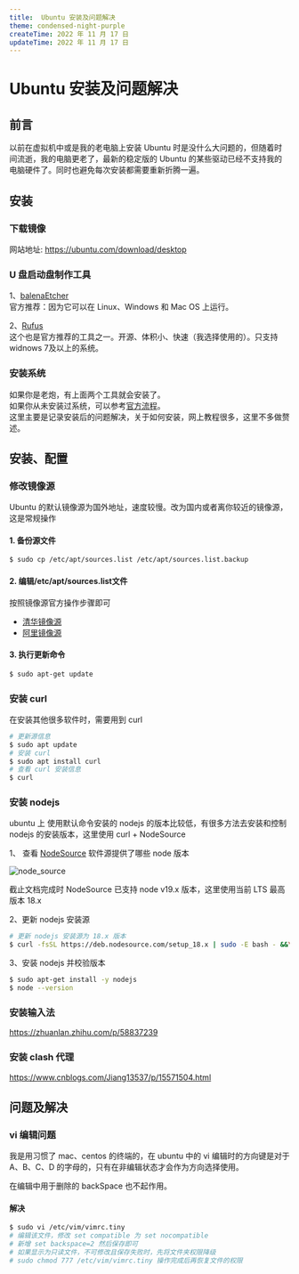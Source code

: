 ```yaml
---
title:  Ubuntu 安装及问题解决
theme: condensed-night-purple
createTime: 2022 年 11 月 17 日
updateTime: 2022 年 11 月 17 日
---
```


# Ubuntu 安装及问题解决


## 前言
以前在虚拟机中或是我的老电脑上安装 Ubuntu 时是没什么大问题的，但随着时间流逝，我的电脑更老了，最新的稳定版的 Ubuntu 的某些驱动已经不支持我的电脑硬件了。同时也避免每次安装都需要重新折腾一遍。

## 安装

### 下载镜像
网站地址: https://ubuntu.com/download/desktop

### U 盘启动盘制作工具

1、[balenaEtcher](https://www.balena.io/etcher/)   
官方推荐：因为它可以在 Linux、Windows 和 Mac OS 上运行。

2、[Rufus](https://rufus.ie/zh/)  
这个也是官方推荐的工具之一。开源、体积小、快速（我选择使用的）。只支持 widnows 7及以上的系统。

### 安装系统
如果你是老炮，有上面两个工具就会安装了。  
如果你从未安装过系统，可以参考[官方流程](https://ubuntu.com/tutorials/install-ubuntu-desktop#1-overview)。  
这里主要是记录安装后的问题解决，关于如何安装，网上教程很多，这里不多做赘述。

## 安装、配置

### 修改镜像源
Ubuntu 的默认镜像源为国外地址，速度较慢。改为国内或者离你较近的镜像源，这是常规操作

#### 1. 备份源文件  
```sh
$ sudo cp /etc/apt/sources.list /etc/apt/sources.list.backup
```   
#### 2. 编辑/etc/apt/sources.list文件
按照镜像源官方操作步骤即可
-  [清华镜像源](!https://mirrors.tuna.tsinghua.edu.cn/help/ubuntu/) 
- [阿里镜像源](!https://developer.aliyun.com/mirror/ubuntu?spm=a2c6h.13651102.0.0.3e221b112XzfpP)

#### 3. 执行更新命令
```sh
$ sudo apt-get update
```

### 安装 curl
在安装其他很多软件时，需要用到 curl
```sh
# 更新源信息
$ sudo apt update
# 安装 curl
$ sudo apt install curl
# 查看 curl 安装信息
$ curl 
```

### 安装 nodejs
ubuntu 上 使用默认命令安装的 nodejs 的版本比较低，有很多方法去安装和控制 nodejs 的安装版本，这里使用 curl +  NodeSource   

1、 查看 [NodeSource](!https://github.com/nodesource/distributions) 软件源提供了哪些 node 版本

![node_source ](https://raw.githubusercontent.com/zhangchao-wooc/wooc/master/content/front-end/img/ubuntu/node_source.webp)

截止文档完成时 NodeSource 已支持 node v19.x 版本，这里使用当前 LTS 最高版本 18.x 

2、更新 nodejs 安装源
```sh
# 更新 nodejs 安装源为 18.x 版本
$ curl -fsSL https://deb.nodesource.com/setup_18.x | sudo -E bash - &&\
```

3、安装 nodejs 并校验版本
```sh
$ sudo apt-get install -y nodejs
$ node --version
```

### 安装输入法
https://zhuanlan.zhihu.com/p/58837239

### 安装 clash 代理

https://www.cnblogs.com/Jiang13537/p/15571504.html

## 问题及解决
### vi 编辑问题
我是用习惯了 mac、centos 的终端的，在 ubuntu 中的 vi 编辑时的方向键是对于 A、B、C、D 的字母的，只有在非编辑状态才会作为方向选择使用。

在编辑中用于删除的 backSpace 也不起作用。

#### 解决
```sh
$ sudo vi /etc/vim/vimrc.tiny
# 编辑该文件，修改 set compatible 为 set nocompatible
# 新增 set backspace=2 然后保存即可
# 如果显示为只读文件，不可修改且保存失败时，先将文件夹权限降级
# sudo chmod 777 /etc/vim/vimrc.tiny 操作完成后再恢复文件的权限
```
